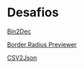 # Desafios

[Bin2Dec](https://github.com/florinpop17/app-ideas/blob/master/Projects/1-Beginner/Bin2Dec-App.md)

[Border Radius Previewer](https://github.com/florinpop17/app-ideas/blob/master/Projects/1-Beginner/Border-Radius-Previewer.md)

[CSV2Json](https://github.com/florinpop17/app-ideas/blob/master/Projects/1-Beginner/CSV2JSON-App.md)

